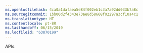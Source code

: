 ```yaml
---
ms.openlocfilehash: 4ca0a1dafaea5e84f002eb1c3a7a92dd033b7a8c
ms.sourcegitcommit: 1bb00d2f4343e73ae8d58668f02297a3cf10a4c1
ms.translationtype: HT
ms.contentlocale: pt-BR
ms.lasthandoff: 06/15/2019
ms.locfileid: "63870199"
---
```

APIs